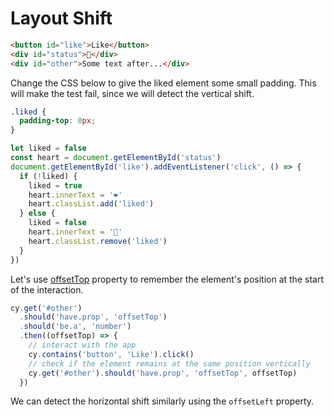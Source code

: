 # Layout Shift

<!-- fiddle Detect layout shift -->

```html hide
<button id="like">Like</button>
<div id="status">🩶</div>
<div id="other">Some text after...</div>
```

Change the CSS below to give the liked element some small padding. This will make the test fail, since we will detect the vertical shift.

```css hide
.liked {
  padding-top: 0px;
}
```

```js app hide
let liked = false
const heart = document.getElementById('status')
document.getElementById('like').addEventListener('click', () => {
  if (!liked) {
    liked = true
    heart.innerText = '❤️'
    heart.classList.add('liked')
  } else {
    liked = false
    heart.innerText = '🩶'
    heart.classList.remove('liked')
  }
})
```

Let's use [offsetTop](https://developer.mozilla.org/en-US/docs/Web/API/HTMLElement/offsetTop) property to remember the element's position at the start of the interaction.

```js hide
cy.get('#other')
  .should('have.prop', 'offsetTop')
  .should('be.a', 'number')
  .then((offsetTop) => {
    // interact with the app
    cy.contains('button', 'Like').click()
    // check if the element remains at the same position vertically
    cy.get('#other').should('have.prop', 'offsetTop', offsetTop)
  })
```

We can detect the horizontal shift similarly using the `offsetLeft` property.

<!-- fiddle-end -->

